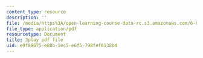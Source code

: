 ```yaml
---
content_type: resource
description: ''
file: /media/https%3A/open-learning-course-data-rc.s3.amazonaws.com/6-002-circuits-and-electronics-spring-2007/e9f88675e88b1ec5e6f5798fef6138b4_ypX20WnHNQw.pdf
file_type: application/pdf
resourcetype: Document
title: 3play pdf file
uid: e9f88675-e88b-1ec5-e6f5-798fef6138b4
---
```

